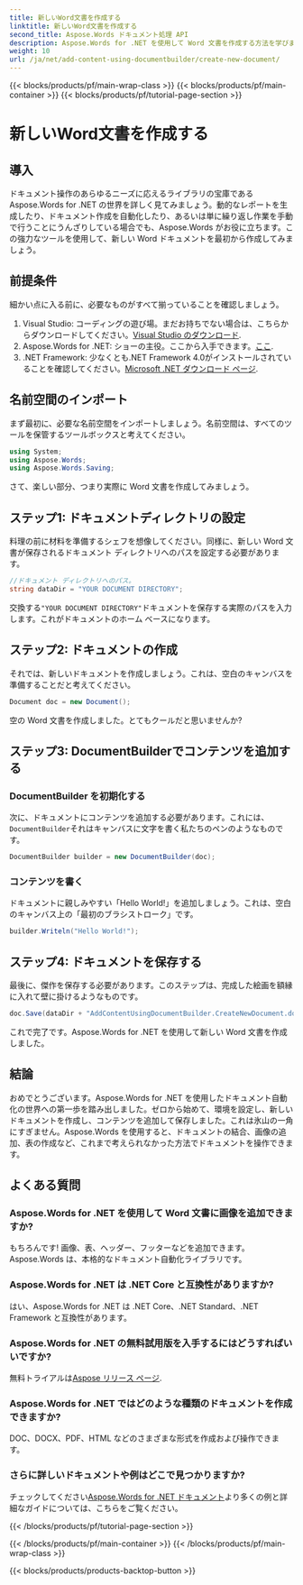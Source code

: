 ```yaml
---
title: 新しいWord文書を作成する
linktitle: 新しいWord文書を作成する
second_title: Aspose.Words ドキュメント処理 API
description: Aspose.Words for .NET を使用して Word 文書を作成する方法を学びます。このステップ バイ ステップ ガイドでは、プロセスを順を追って説明し、文書の自動化を簡単にします。
weight: 10
url: /ja/net/add-content-using-documentbuilder/create-new-document/
---
```


{{< blocks/products/pf/main-wrap-class >}}
{{< blocks/products/pf/main-container >}}
{{< blocks/products/pf/tutorial-page-section >}}

# 新しいWord文書を作成する

## 導入
ドキュメント操作のあらゆるニーズに応えるライブラリの宝庫である Aspose.Words for .NET の世界を詳しく見てみましょう。動的なレポートを生成したり、ドキュメント作成を自動化したり、あるいは単に繰り返し作業を手動で行うことにうんざりしている場合でも、Aspose.Words がお役に立ちます。この強力なツールを使用して、新しい Word ドキュメントを最初から作成してみましょう。

## 前提条件

細かい点に入る前に、必要なものがすべて揃っていることを確認しましょう。

1.  Visual Studio: コーディングの遊び場。まだお持ちでない場合は、こちらからダウンロードしてください。[Visual Studio のダウンロード](https://visualstudio.microsoft.com/downloads/).
2. Aspose.Words for .NET: ショーの主役。ここから入手できます。[ここ](https://releases.aspose.com/words/net/).
3.  .NET Framework: 少なくとも.NET Framework 4.0がインストールされていることを確認してください。[Microsoft .NET ダウンロード ページ](https://dotnet.microsoft.com/download/dotnet-framework).

## 名前空間のインポート

まず最初に、必要な名前空間をインポートしましょう。名前空間は、すべてのツールを保管するツールボックスと考えてください。

```csharp
using System;
using Aspose.Words;
using Aspose.Words.Saving;
```

さて、楽しい部分、つまり実際に Word 文書を作成してみましょう。

## ステップ1: ドキュメントディレクトリの設定

料理の前に材料を準備するシェフを想像してください。同様に、新しい Word 文書が保存されるドキュメント ディレクトリへのパスを設定する必要があります。

```csharp
//ドキュメント ディレクトリへのパス。
string dataDir = "YOUR DOCUMENT DIRECTORY";
```

交換する`"YOUR DOCUMENT DIRECTORY"`ドキュメントを保存する実際のパスを入力します。これがドキュメントのホーム ベースになります。

## ステップ2: ドキュメントの作成

それでは、新しいドキュメントを作成しましょう。これは、空白のキャンバスを準備することだと考えてください。

```csharp
Document doc = new Document();
```

空の Word 文書を作成しました。とてもクールだと思いませんか?

## ステップ3: DocumentBuilderでコンテンツを追加する

### DocumentBuilder を初期化する

次に、ドキュメントにコンテンツを追加する必要があります。これには、`DocumentBuilder`それはキャンバスに文字を書く私たちのペンのようなものです。

```csharp
DocumentBuilder builder = new DocumentBuilder(doc);
```

### コンテンツを書く

ドキュメントに親しみやすい「Hello World!」を追加しましょう。これは、空白のキャンバス上の「最初のブラシストローク」です。

```csharp
builder.Writeln("Hello World!");
```

## ステップ4: ドキュメントを保存する

最後に、傑作を保存する必要があります。このステップは、完成した絵画を額縁に入れて壁に掛けるようなものです。

```csharp
doc.Save(dataDir + "AddContentUsingDocumentBuilder.CreateNewDocument.docx");
```

これで完了です。Aspose.Words for .NET を使用して新しい Word 文書を作成しました。

## 結論

おめでとうございます。Aspose.Words for .NET を使用したドキュメント自動化の世界への第一歩を踏み出しました。ゼロから始めて、環境を設定し、新しいドキュメントを作成し、コンテンツを追加して保存しました。これは氷山の一角にすぎません。Aspose.Words を使用すると、ドキュメントの結合、画像の追加、表の作成など、これまで考えられなかった方法でドキュメントを操作できます。

## よくある質問

### Aspose.Words for .NET を使用して Word 文書に画像を追加できますか?

もちろんです! 画像、表、ヘッダー、フッターなどを追加できます。Aspose.Words は、本格的なドキュメント自動化ライブラリです。

### Aspose.Words for .NET は .NET Core と互換性がありますか?

はい、Aspose.Words for .NET は .NET Core、.NET Standard、.NET Framework と互換性があります。

### Aspose.Words for .NET の無料試用版を入手するにはどうすればいいですか?

無料トライアルは[Aspose リリース ページ](https://releases.aspose.com/).

### Aspose.Words for .NET ではどのような種類のドキュメントを作成できますか?

DOC、DOCX、PDF、HTML などのさまざまな形式を作成および操作できます。

### さらに詳しいドキュメントや例はどこで見つかりますか?

チェックしてください[Aspose.Words for .NET ドキュメント](https://reference.aspose.com/words/net/)より多くの例と詳細なガイドについては、こちらをご覧ください。

{{< /blocks/products/pf/tutorial-page-section >}}

{{< /blocks/products/pf/main-container >}}
{{< /blocks/products/pf/main-wrap-class >}}

{{< blocks/products/products-backtop-button >}}
